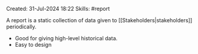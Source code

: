 Created: 31-Jul-2024 18:22
Skills: #report

A report is a static collection of data given to [[Stakeholders|stakeholders]] periodically.

* Good for giving high-level historical data.
* Easy to design
